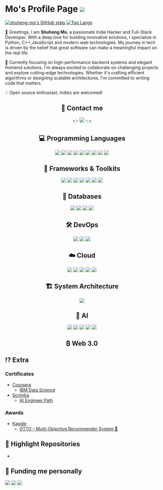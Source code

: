 # Mo's Profile Page <img src="https://komarev.com/ghpvc/?username=shuheng-mo&color=green">

[![shuheng-mo's GitHub stats](https://github-readme-stats.vercel.app/api?username=shuheng-mo&theme=chartreuse-dark)](https://github.com/shuheng-mo/github-readme-stats)
[![Top Langs](https://github-readme-stats.vercel.app/api/top-langs/?username=shuheng-mo&layout=compact&theme=chartreuse-dark)](https://github.com/shuheng-mo/github-readme-stats)

<!-- find badge examples here: https://github.com/inttter/md-badges?tab=readme-ov-file#%EF%B8%8F-virtual-reality -->

👋 Greetings, I am **Shuheng Mo**, a passionate Indie Hacker and Full-Stack Developer. With a deep love for building innovative solutions, I specialize in Python, C++,JavaScript and modern web technologies. My journey in tech is driven by the belief that great software can make a meaningful impact on the real life.

🚀 Currently focusing on high-performance backend systems and elegant frontend solutions. I'm always excited to collaborate on challenging projects and explore cutting-edge technologies. Whether it's crafting efficient algorithms or designing scalable architectures, I'm committed to writing code that matters.

💡 Open source enthusiast, Indies are welcomed!

<h2 align="center">
📲 Contact me
</h2>
<div align="center">
  👉 <a href="https://linktr.ee/mo_shuheng"><img src="https://img.shields.io/badge/linktree-1de9b6?style=for-the-badge&logo=linktree&logoColor=white"/></a> 👈
</div>

<h2 align = "center">
💻 Programming Languages
</h2>
<div align = "center">
  <img src="https://img.shields.io/badge/c++-%2300599C.svg?style=plastic&logo=c%2B%2B&logoColor=white"/>
  <img src="https://img.shields.io/badge/go-%2300ADD8.svg?style=plastic&logo=go&logoColor=white"/>
  <img src="https://img.shields.io/badge/python-3670A0?style=plastic&logo=python&logoColor=ffdd54"/>
  <img src="https://img.shields.io/badge/typescript-%23007ACC.svg?style=plastic&logo=typescript&logoColor=white"/>
  <img src="https://img.shields.io/badge/html5-%23E34F26.svg?style=plastic&logo=html5&logoColor=white"/>
  <img src="https://img.shields.io/badge/css3-%231572B6.svg?style=plastic&logo=css3&logoColor=white"/>
  <img src="https://img.shields.io/badge/-JavaScript-e5cd0c?style=plastic&logo=JavaScript&labelColor=f7df1e&logoColor=000"/>
  <img src="https://img.shields.io/badge/markdown-%23000000.svg?style=plastic&logo=markdown&logoColor=white"/>
  <img src="https://img.shields.io/badge/latex-%23008080.svg?style=plastic&logo=latex&logoColor=white"/>
</div>

<h2 align = "center">
  📔 Frameworks & Toolkits
</h2>
<div align = "center">
  <img src="https://img.shields.io/badge/flask-%23000.svg?style=for-the-badge&logo=flask&logoColor=white"/>
  <img src="https://img.shields.io/badge/django-%23092E20.svg?style=for-the-badge&logo=django&logoColor=white"/>
  <img src="https://img.shields.io/badge/fastapi-%23009688.svg?style=for-the-badge&logo=fastapi&logoColor=white"/>
  <img src="https://img.shields.io/badge/nextjs-%23000000.svg?style=for-the-badge&logo=nextdotjs&logoColor=white"/>
  <img src="https://img.shields.io/badge/yarn-%232C8EBB.svg?style=for-the-badge&logo=yarn&logoColor=white"/>
  <img src="https://img.shields.io/badge/react-%2320232a.svg?style=for-the-badge&logo=react&logoColor=%2361DAFB"/>
  <img src="https://img.shields.io/badge/node.js-6DA55F?style=for-the-badge&logo=node.js&logoColor=white"/>
</div>

<h2 align = "center">
  💾 Databases
</h2>
<div align = "center">
    <img src="https://img.shields.io/badge/mysql-%2300f.svg?style=plastic&logo=mysql&logoColor=white"/>
    <img src="https://img.shields.io/badge/MongoDB-%234ea94b.svg?style=plastic&logo=mongodb&logoColor=white"/>
    <img src="https://img.shields.io/badge/redis-%23DD0031.svg?style=plastic&logo=redis&logoColor=white"/>
    <img src="https://img.shields.io/badge/postgres-%23316192.svg?style=plastic&logo=postgresql&logoColor=white"/>
</div>
  
<h2 align = "center">
  🛠️ DevOps
</h2>
<div align = "center">
  <img src = "https://img.shields.io/badge/travisci-%232B2F33.svg?style=plastic&logo=travis&logoColor=white"/>
  <img src = "https://img.shields.io/badge/docker-%230db7ed.svg?style=plastic&logo=docker&logoColor=white"/>
  <img src = "https://img.shields.io/badge/kubernetes-%23326ce5.svg?style=plastic&logo=kubernetes&logoColor=white"/>
</div>

<h2 align = "center">
  ☁️ Cloud
</h2>
<div align = "center">
  <img src="https://img.shields.io/badge/Supabase-3ECF8E?style=for-the-badge&logo=supabase&logoColor=white"/>
  <img src="https://img.shields.io/badge/Vercel-000000?style=for-the-badge&logo=vercel&logoColor=white"/>
  <img src="https://img.shields.io/badge/Cloudflare-F38020?style=for-the-badge&logo=cloudflare&logoColor=white"/>
  <img src="https://img.shields.io/badge/AWS-%23FF9900.svg?style=for-the-badge&logo=amazon-aws&logoColor=white"/>
  <img src="https://img.shields.io/badge/azure-%230072C6.svg?style=for-the-badge&logo=microsoftazure&logoColor=white"/>
</div>

<h2 align = "center">
  🏗️ System Architecture
</h2>
<div align = "center">
  <img src="https://img.shields.io/badge/Linux-FCC624?style=for-the-badge&logo=linux&logoColor=black"/>
</div>

<h2 align = "center">
  🤖 AI
</h2>
<div align = "center">
  <img src="https://img.shields.io/badge/PyTorch-%23EE4C2C.svg?style=for-the-badge&logo=pytorch&logoColor=white"/>
  <img src="https://img.shields.io/badge/TensorFlow-%23FF6F00.svg?style=for-the-badge&logo=tensorflow&logoColor=white"/>
  <img src="https://img.shields.io/badge/LangChain-%232C8EBB.svg?style=for-the-badge&logo=langchain&logoColor=white"/>
  <img src="https://img.shields.io/badge/LlamaIndex-%23FF4F00.svg?style=for-the-badge&logo=llamaindex&logoColor=white"/>
  <img src="https://img.shields.io/badge/AutoGen-%23121011.svg?style=for-the-badge&logo=autogen&logoColor=white"/>
</div>

<h2 align = "center">
  ₿ Web 3.0
</h2>
<div align = "center">

</div>

## ⁉️ Extra
### Certificates
<!-- - [Ministry of Industry and Information Technology of the People's Republic of China](https://www.miit.gov.cn/)  -->
- [Coursera](https://www.coursera.org/)
  - [IBM Data Science](https://coursera.org/share/30e6ab3923f8fc7980cbd3a40d9b18d7)
- [Scrimba](https://scrimba.com)
  - [AI Engineer Path](https://scrimba.com/certificate-cert2JbLs3qgBCE7tyaqb3pbhTUTw96yGXMg786pmQ)
  <!-- - [Advanced JavaScript]()
  - [Advanced React]()  
  -->

### Awards
- [Kaggle](https://www.kaggle.com/)
  - [OTTO – Multi-Objective Recommender System 🥈](https://www.kaggle.com/certification/competitions/shuhengmo/otto-recommender-system)

## 🔗 Highlight Repositories

-

## 🤑 Funding me personally

<div align="left">
  <img src="https://img.shields.io/badge/Alipay-00A1E9?style=for-the-badge&logo=alipay&logoColor=white"/>
  <a href="https://www.buymeacoffee.com/moshuheng"><img src="https://img.shields.io/badge/Buy%20Me%20a%20Coffee-ffdd00?style=for-the-badge&logo=buy-me-a-coffee&logoColor=black"/></a>
  <a href="https://stripe.com/"><img src="https://img.shields.io/badge/Stripe-626CD9?style=for-the-badge&logo=Stripe&logoColor=white"/></a>
</div>
